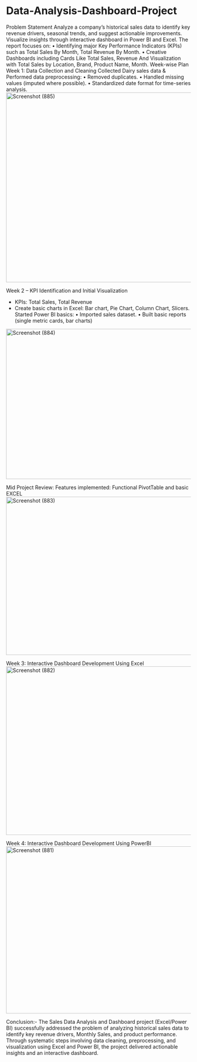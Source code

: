 # Data-Analysis-Dashboard-Project
Problem Statement
Analyze a company’s historical sales data to identify key revenue drivers, seasonal trends,
and suggest actionable improvements. Visualize insights through interactive dashboard in
Power BI and Excel.
The report focuses on:
• Identifying major Key Performance Indicators (KPIs) such as Total Sales By
Month, Total Revenue By Month.
• Creative Dashboards including Cards Like Total Sales, Revenue And Visualization
with Total Sales by Location, Brand, Product Name, Month.
Week-wise Plan
Week 1: Data Collection and Cleaning
Collected Dairy sales data & Performed data preprocessing:
• Removed duplicates.
• Handled missing values (imputed where possible).
• Standardized date format for time-series analysis.
<img width="836" height="518" alt="Screenshot (885)" src="https://github.com/user-attachments/assets/c851cabd-ba56-4a10-b3a6-436bdd3e89a2" />

Week 2 – KPI Identification and Initial Visualization
- KPIs: Total Sales, Total Revenue
- Create basic charts in Excel: Bar chart, Pie Chart, Column Chart, Slicers.
Started Power BI basics:
• Imported sales dataset.
• Built basic reports (single metric cards, bar charts)
<img width="664" height="410" alt="Screenshot (884)" src="https://github.com/user-attachments/assets/7236e2ea-00ff-488a-9590-15ea5de36863" />

Mid Project Review:
Features implemented: Functional PivotTable and basic EXCEL
<img width="669" height="432" alt="Screenshot (883)" src="https://github.com/user-attachments/assets/a231bee6-0db8-40d3-8b39-e7cdc73b77bf" />

Week 3: Interactive Dashboard Development Using Excel
<img width="725" height="460" alt="Screenshot (882)" src="https://github.com/user-attachments/assets/c26a63b3-222b-4560-b632-fb404469a9a9" />

Week 4: Interactive Dashboard Development Using PowerBI
<img width="717" height="456" alt="Screenshot (881)" src="https://github.com/user-attachments/assets/1a31d6fa-eec0-406b-a7b1-059f137f88c5" />

Conclusion:-
The Sales Data Analysis and Dashboard project (Excel/Power BI) successfully addressed
the problem of analyzing historical sales data to identify key revenue drivers, Monthly
Sales, and product performance. Through systematic steps involving data cleaning,
preprocessing, and visualization using Excel and Power BI, the project delivered
actionable insights and an interactive dashboard.
